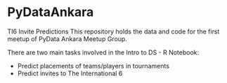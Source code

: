 # PyDataAnkara
TI6 Invite Predictions
This repository holds the data and code for the first meetup of PyData Ankara Meetup Group.

There are two main tasks involved in the Intro to DS - R Notebook:
- Predict placements of teams/players in tournaments
- Predict invites to The International 6
